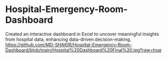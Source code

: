 # Hospital-Emergency-Room-Dashboard
Created an interactive dashboard in Excel to uncover meaningful insights from hospital data, enhancing data-driven decision-making.
https://github.com/MD-SHAKIR/Hospital-Emergency-Room-Dashboard/blob/main/Hospital%20Dashboard%20Final%20.jpg?raw=true
